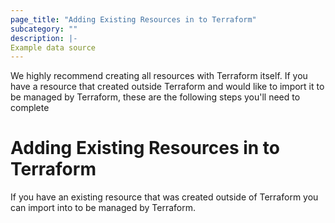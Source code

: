 ```yaml
---
page_title: "Adding Existing Resources in to Terraform"
subcategory: ""
description: |-
Example data source
---
```


We highly recommend creating all resources with Terraform itself. If you have a resource that created outside Terraform
and would like to import it to be managed by Terraform, these are the following steps you'll need to complete

# Adding Existing Resources in to Terraform

If you have an existing resource that was created outside of Terraform you can import into to be managed by Terraform. 